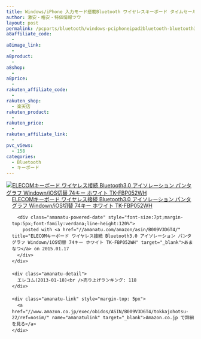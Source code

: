 ```yaml
---
title: Windows/iPhone 入力モード搭載Bluetooth ワイヤレスキーボード タイムセール特価68%OFFで1500円台！送料無料！
author: 激安・格安・特価情報ツウ
layout: post
permalink: /pcparts/bluetooth/windows-pciphoneipad2bluetooth-bluetooth30-windownios-74-tkfbp052wh.html
a8affiliate_code:
  -
a8image_link:
  -
a8product:
  -
a8shop:
  -
a8price:
  -
rakuten_affiliate_code:
  -
rakuten_shop:
  - 楽天店
rakuten_product:
  -
rakuten_price:
  -
rakuten_affiliate_link:
  -
pvc_views:
  - 158
categories:
  - Bluetooth
  - キーボード
---
```

<div class="amanatu-box" style="margin-bottom:0px;">
  <div class="amanatu-image" style="float:left;">
    <a href="//www.amazon.co.jp/exec/obidos/ASIN/B009V3D6T4/tokkajohotsu-22/ref=nosim/" name="amanatulink" target="_blank"><img src="//i0.wp.com/ecx.images-amazon.com/images/I/411%2BcjAORfL._SL160_.jpg?w=546" alt="ELECOMキーボード ワイヤレス接続 Bluetooth3.0 アイソレーション パンタグラフ Windown/iOS切替 74キー ホワイト TK-FBP052WH" style="border: none;" data-recalc-dims="1" /></a>
  </div>

  <div class="amanatu-info" style="float:left;margin-left:15px;line-height:120%">
    <div class="amanatu-name" style="margin-bottom:10px;line-height:120%">
      <a href="//www.amazon.co.jp/exec/obidos/ASIN/B009V3D6T4/tokkajohotsu-22/ref=nosim/" name="amanatulink" target="_blank">ELECOMキーボード ワイヤレス接続 Bluetooth3.0 アイソレーション パンタグラフ Windown/iOS切替 74キー ホワイト TK-FBP052WH</a>

      <div class="amanatu-powered-date" style="font-size:7pt;margin-top:5px;font-family:verdana;line-height:120%">
        posted with <a href="//amanatu.com/amazon/asin/B009V3D6T4/" title="ELECOMキーボード ワイヤレス接続 Bluetooth3.0 アイソレーション パンタグラフ Windown/iOS切替 74キー ホワイト TK-FBP052WH" target="_blank">あまなつ</a> on 2015.01.17
      </div>
    </div>

    <div class="amanatu-detail">
      エレコム(2013-01-18)<br />売り上げランキング: 118
    </div>

    <div class="amanatu-link" style="margin-top: 5px">
      <a href="//www.amazon.co.jp/exec/obidos/ASIN/B009V3D6T4/tokkajohotsu-22/ref=nosim/" name="amanatulink" target="_blank">Amazon.co.jp で詳細を見る</a>
    </div>
  </div>

  <div class="amanatu-footer" style="clear: left">
  </div>
</div>